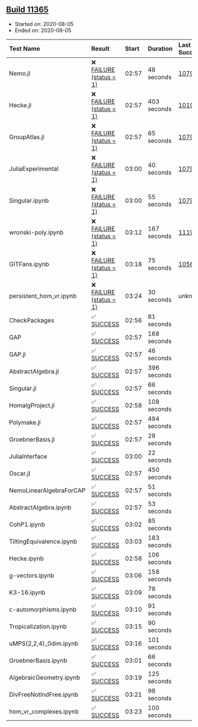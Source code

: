 ## [Build 11365](https://oscarci.mathematik.uni-kl.de/job/oscar/11365/)

* Started on: 2020-08-05
* Ended on: 2020-08-05

| Test Name    | Result | Start | Duration | Last Success | First Failure |
|:-------------|:-------|:------|:---------|:-------------|:--------------|
| Nemo.jl | ❌ [FAILURE (status = 1)](https://oscarci.mathematik.uni-kl.de/job/oscar/11365/artifact/logs/build-11365/Nemo.jl.log) | 02:57 | 48 seconds | [10790](https://oscarci.mathematik.uni-kl.de/job/oscar/10790/) | [10791](https://oscarci.mathematik.uni-kl.de/job/oscar/10791/) |
| Hecke.jl | ❌ [FAILURE (status = 1)](https://oscarci.mathematik.uni-kl.de/job/oscar/11365/artifact/logs/build-11365/Hecke.jl.log) | 02:57 | 403 seconds | [10197](https://oscarci.mathematik.uni-kl.de/job/oscar/10197/) | [10198](https://oscarci.mathematik.uni-kl.de/job/oscar/10198/) |
| GroupAtlas.jl | ❌ [FAILURE (status = 1)](https://oscarci.mathematik.uni-kl.de/job/oscar/11365/artifact/logs/build-11365/GroupAtlas.jl.log) | 02:57 | 65 seconds | [10790](https://oscarci.mathematik.uni-kl.de/job/oscar/10790/) | [10791](https://oscarci.mathematik.uni-kl.de/job/oscar/10791/) |
| JuliaExperimental | ❌ [FAILURE (status = 1)](https://oscarci.mathematik.uni-kl.de/job/oscar/11365/artifact/logs/build-11365/JuliaExperimental.log) | 03:00 | 40 seconds | [10790](https://oscarci.mathematik.uni-kl.de/job/oscar/10790/) | [10791](https://oscarci.mathematik.uni-kl.de/job/oscar/10791/) |
| Singular.ipynb | ❌ [FAILURE (status = 1)](https://oscarci.mathematik.uni-kl.de/job/oscar/11365/artifact/logs/build-11365/Singular.ipynb.log) | 03:00 | 55 seconds | [10790](https://oscarci.mathematik.uni-kl.de/job/oscar/10790/) | [10791](https://oscarci.mathematik.uni-kl.de/job/oscar/10791/) |
| wronski-poly.ipynb | ❌ [FAILURE (status = 1)](https://oscarci.mathematik.uni-kl.de/job/oscar/11365/artifact/logs/build-11365/wronski-poly.ipynb.log) | 03:12 | 167 seconds | [11192](https://oscarci.mathematik.uni-kl.de/job/oscar/11192/) | [11193](https://oscarci.mathematik.uni-kl.de/job/oscar/11193/) |
| GITFans.ipynb | ❌ [FAILURE (status = 1)](https://oscarci.mathematik.uni-kl.de/job/oscar/11365/artifact/logs/build-11365/GITFans.ipynb.log) | 03:18 | 75 seconds | [10566](https://oscarci.mathematik.uni-kl.de/job/oscar/10566/) | [10567](https://oscarci.mathematik.uni-kl.de/job/oscar/10567/) |
| persistent_hom_vr.ipynb | ❌ [FAILURE (status = 1)](https://oscarci.mathematik.uni-kl.de/job/oscar/11365/artifact/logs/build-11365/persistent_hom_vr.ipynb.log) | 03:24 | 30 seconds | unknown | unknown |
| CheckPackages | ✅ [SUCCESS](https://oscarci.mathematik.uni-kl.de/job/oscar/11365/artifact/logs/build-11365/CheckPackages.log) | 02:56 | 81 seconds |  |  |
| GAP | ✅ [SUCCESS](https://oscarci.mathematik.uni-kl.de/job/oscar/11365/artifact/logs/build-11365/GAP.log) | 02:57 | 168 seconds |  |  |
| GAP.jl | ✅ [SUCCESS](https://oscarci.mathematik.uni-kl.de/job/oscar/11365/artifact/logs/build-11365/GAP.jl.log) | 02:57 | 46 seconds |  |  |
| AbstractAlgebra.jl | ✅ [SUCCESS](https://oscarci.mathematik.uni-kl.de/job/oscar/11365/artifact/logs/build-11365/AbstractAlgebra.jl.log) | 02:57 | 396 seconds |  |  |
| Singular.jl | ✅ [SUCCESS](https://oscarci.mathematik.uni-kl.de/job/oscar/11365/artifact/logs/build-11365/Singular.jl.log) | 02:57 | 66 seconds |  |  |
| HomalgProject.jl | ✅ [SUCCESS](https://oscarci.mathematik.uni-kl.de/job/oscar/11365/artifact/logs/build-11365/HomalgProject.jl.log) | 02:58 | 108 seconds |  |  |
| Polymake.jl | ✅ [SUCCESS](https://oscarci.mathematik.uni-kl.de/job/oscar/11365/artifact/logs/build-11365/Polymake.jl.log) | 02:57 | 494 seconds |  |  |
| GroebnerBasis.jl | ✅ [SUCCESS](https://oscarci.mathematik.uni-kl.de/job/oscar/11365/artifact/logs/build-11365/GroebnerBasis.jl.log) | 02:57 | 28 seconds |  |  |
| JuliaInterface | ✅ [SUCCESS](https://oscarci.mathematik.uni-kl.de/job/oscar/11365/artifact/logs/build-11365/JuliaInterface.log) | 03:00 | 22 seconds |  |  |
| Oscar.jl | ✅ [SUCCESS](https://oscarci.mathematik.uni-kl.de/job/oscar/11365/artifact/logs/build-11365/Oscar.jl.log) | 02:57 | 450 seconds |  |  |
| NemoLinearAlgebraForCAP | ✅ [SUCCESS](https://oscarci.mathematik.uni-kl.de/job/oscar/11365/artifact/logs/build-11365/NemoLinearAlgebraForCAP.log) | 02:57 | 51 seconds |  |  |
| AbstractAlgebra.ipynb | ✅ [SUCCESS](https://oscarci.mathematik.uni-kl.de/job/oscar/11365/artifact/logs/build-11365/AbstractAlgebra.ipynb.log) | 02:57 | 53 seconds |  |  |
| CohP1.ipynb | ✅ [SUCCESS](https://oscarci.mathematik.uni-kl.de/job/oscar/11365/artifact/logs/build-11365/CohP1.ipynb.log) | 03:02 | 85 seconds |  |  |
| TiltingEquivalence.ipynb | ✅ [SUCCESS](https://oscarci.mathematik.uni-kl.de/job/oscar/11365/artifact/logs/build-11365/TiltingEquivalence.ipynb.log) | 03:03 | 183 seconds |  |  |
| Hecke.ipynb | ✅ [SUCCESS](https://oscarci.mathematik.uni-kl.de/job/oscar/11365/artifact/logs/build-11365/Hecke.ipynb.log) | 02:58 | 106 seconds |  |  |
| g-vectors.ipynb | ✅ [SUCCESS](https://oscarci.mathematik.uni-kl.de/job/oscar/11365/artifact/logs/build-11365/g-vectors.ipynb.log) | 03:06 | 158 seconds |  |  |
| K3-16.ipynb | ✅ [SUCCESS](https://oscarci.mathematik.uni-kl.de/job/oscar/11365/artifact/logs/build-11365/K3-16.ipynb.log) | 03:09 | 78 seconds |  |  |
| c-automorphisms.ipynb | ✅ [SUCCESS](https://oscarci.mathematik.uni-kl.de/job/oscar/11365/artifact/logs/build-11365/c-automorphisms.ipynb.log) | 03:10 | 91 seconds |  |  |
| Tropicalization.ipynb | ✅ [SUCCESS](https://oscarci.mathematik.uni-kl.de/job/oscar/11365/artifact/logs/build-11365/Tropicalization.ipynb.log) | 03:15 | 90 seconds |  |  |
| uMPS(2,2,4)_0dim.ipynb | ✅ [SUCCESS](https://oscarci.mathematik.uni-kl.de/job/oscar/11365/artifact/logs/build-11365/uMPS-2-2-4-_0dim.ipynb.log) | 03:16 | 101 seconds |  |  |
| GroebnerBasis.ipynb | ✅ [SUCCESS](https://oscarci.mathematik.uni-kl.de/job/oscar/11365/artifact/logs/build-11365/GroebnerBasis.ipynb.log) | 03:01 | 66 seconds |  |  |
| AlgebraicGeometry.ipynb | ✅ [SUCCESS](https://oscarci.mathematik.uni-kl.de/job/oscar/11365/artifact/logs/build-11365/AlgebraicGeometry.ipynb.log) | 03:19 | 125 seconds |  |  |
| DivFreeNotIndFree.ipynb | ✅ [SUCCESS](https://oscarci.mathematik.uni-kl.de/job/oscar/11365/artifact/logs/build-11365/DivFreeNotIndFree.ipynb.log) | 03:21 | 98 seconds |  |  |
| hom_vr_complexes.ipynb | ✅ [SUCCESS](https://oscarci.mathematik.uni-kl.de/job/oscar/11365/artifact/logs/build-11365/hom_vr_complexes.ipynb.log) | 03:23 | 100 seconds |  |  |
